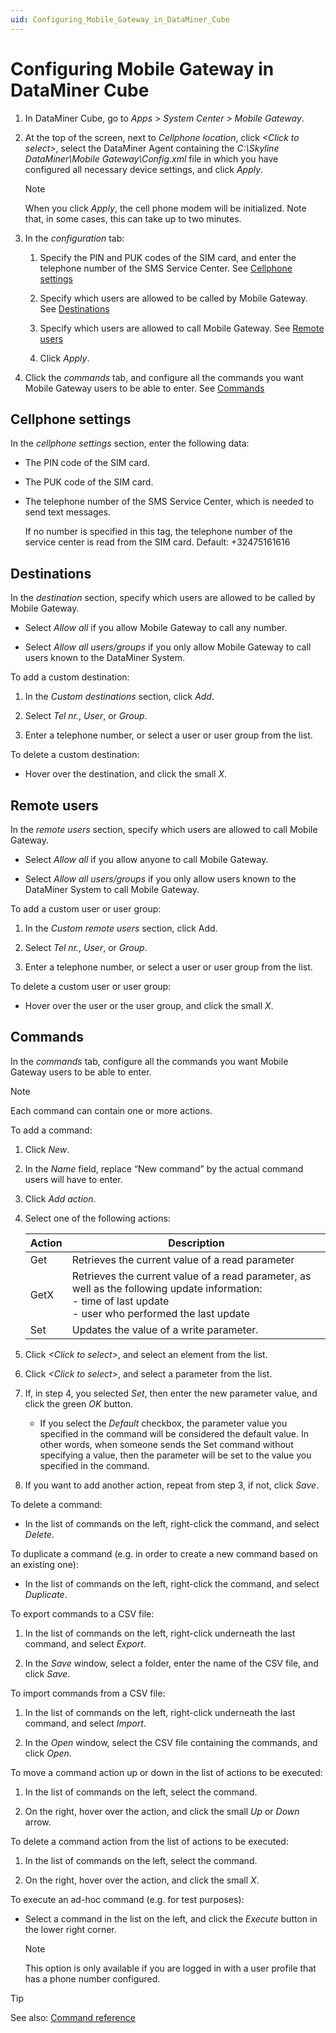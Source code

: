 ```yaml
---
uid: Configuring_Mobile_Gateway_in_DataMiner_Cube
---
```


# Configuring Mobile Gateway in DataMiner Cube

1. In DataMiner Cube, go to *Apps* > *System Center \> Mobile Gateway*.

2. At the top of the screen, next to *Cellphone location*, click *\<Click to select>*, select the DataMiner Agent containing the *C:\\Skyline DataMiner\\Mobile Gateway\\Config.xml* file in which you have configured all necessary device settings, and click *Apply*.

    > [!NOTE]
    > When you click *Apply*, the cell phone modem will be initialized. Note that, in some cases, this can take up to two minutes.

3. In the *configuration* tab:

    1. Specify the PIN and PUK codes of the SIM card, and enter the telephone number of the SMS Service Center. See [Cellphone settings](#cellphone-settings)

    2. Specify which users are allowed to be called by Mobile Gateway. See [Destinations](#destinations)

    3. Specify which users are allowed to call Mobile Gateway. See [Remote users](#remote-users)

    4. Click *Apply*.

4. Click the *commands* tab, and configure all the commands you want Mobile Gateway users to be able to enter. See [Commands](#commands)

## Cellphone settings

In the *cellphone settings* section, enter the following data:

- The PIN code of the SIM card.

- The PUK code of the SIM card.

- The telephone number of the SMS Service Center, which is needed to send text messages.

    If no number is specified in this tag, the telephone number of the service center is read from the SIM card. Default: +32475161616

## Destinations

In the *destination* section, specify which users are allowed to be called by Mobile Gateway.

- Select *Allow all* if you allow Mobile Gateway to call any number.

- Select *Allow all users/groups* if you only allow Mobile Gateway to call users known to the DataMiner System.

To add a custom destination:

1. In the *Custom destinations* section, click *Add*.

2. Select *Tel nr.*, *User*, or *Group*.

3. Enter a telephone number, or select a user or user group from the list.

To delete a custom destination:

- Hover over the destination, and click the small *X*.

## Remote users

In the *remote users* section, specify which users are allowed to call Mobile Gateway.

- Select *Allow all* if you allow anyone to call Mobile Gateway.

- Select *Allow all users/groups* if you only allow users known to the DataMiner System to call Mobile Gateway.

To add a custom user or user group:

1. In the *Custom remote users* section, click Add.

2. Select *Tel nr.*, *User*, or *Group*.

3. Enter a telephone number, or select a user or user group from the list.

To delete a custom user or user group:

- Hover over the user or the user group, and click the small *X*.

## Commands

In the *commands* tab, configure all the commands you want Mobile Gateway users to be able to enter.

> [!NOTE]
> Each command can contain one or more actions.

To add a command:

1. Click *New*.

2. In the *Name* field, replace “New command” by the actual command users will have to enter.

3. Click *Add action*.

4. Select one of the following actions:

    | Action | Description                                                                                                                                                                                                                                                                                      |
    |----------|--------------------------------------------------------------------------------------------------------------------------------------------------------------------------------------------------------------------------------------------------------------------------------------------------|
    | Get      | Retrieves the current value of a read parameter                                                                                                                                                                                                                                                  |
    | GetX     | Retrieves the current value of a read parameter, as well as the following update information:<br> -  time of last update<br> -  user who performed the last update |
    | Set      | Updates the value of a write parameter.                                                                                                                                                                                                                                                          |

5. Click *\<Click to select>*, and select an element from the list.

6. Click *\<Click to select>*, and select a parameter from the list.

7. If, in step 4, you selected *Set*, then enter the new parameter value, and click the green *OK* button.

    - If you select the *Default* checkbox, the parameter value you specified in the command will be considered the default value. In other words, when someone sends the Set command without specifying a value, then the parameter will be set to the value you specified in the command.

8. If you want to add another action, repeat from step 3, if not, click *Save*.

To delete a command:

- In the list of commands on the left, right-click the command, and select *Delete*.

To duplicate a command (e.g. in order to create a new command based on an existing one):

- In the list of commands on the left, right-click the command, and select *Duplicate*.

To export commands to a CSV file:

1. In the list of commands on the left, right-click underneath the last command, and select *Export*.

2. In the *Save* window, select a folder, enter the name of the CSV file, and click *Save*.

To import commands from a CSV file:

1. In the list of commands on the left, right-click underneath the last command, and select *Import*.

2. In the *Open* window, select the CSV file containing the commands, and click *Open*.

To move a command action up or down in the list of actions to be executed:

1. In the list of commands on the left, select the command.

2. On the right, hover over the action, and click the small *Up* or *Down* arrow.

To delete a command action from the list of actions to be executed:

1. In the list of commands on the left, select the command.

2. On the right, hover over the action, and click the small *X*.

To execute an ad-hoc command (e.g. for test purposes):

- Select a command in the list on the left, and click the *Execute* button in the lower right corner.

    > [!NOTE]
    > This option is only available if you are logged in with a user profile that has a phone number configured.

> [!TIP]
> See also:
> [Command reference](xref:Command_reference)
